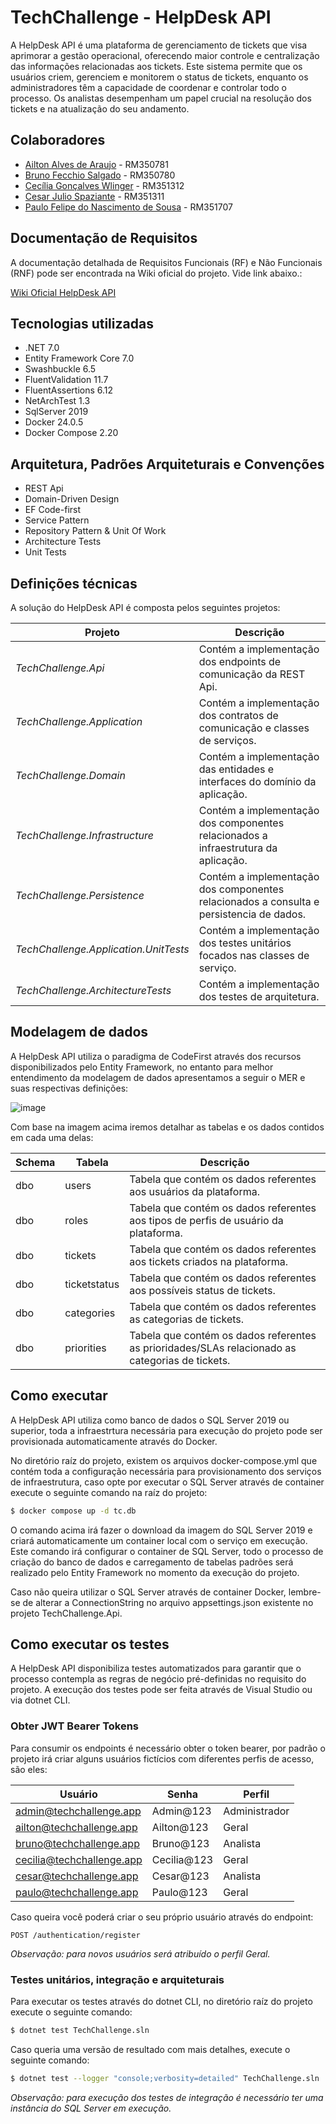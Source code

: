 # TechChallenge - HelpDesk API

A HelpDesk API é uma plataforma de gerenciamento de tickets que visa aprimorar a gestão operacional,
oferecendo maior controle e centralização das informações relacionadas aos tickets. Este sistema permite que
os usuários criem, gerenciem e monitorem o status de tickets, enquanto os administradores têm a capacidade de
coordenar e controlar todo o processo. Os analistas desempenham um papel crucial na resolução dos tickets e na
atualização do seu andamento.

## Colaboradores

- [Ailton Alves de Araujo](https://www.linkedin.com/in/ailton-araujo-b4ba0520/) - RM350781
- [Bruno Fecchio Salgado](https://www.linkedin.com/in/bfecchio/) - RM350780
- [Cecília Gonçalves Wlinger](https://www.linkedin.com/in/cec%C3%ADlia-wlinger-6a5459100/) - RM351312
- [Cesar Julio Spaziante](https://www.linkedin.com/in/cesar-spaziante/) - RM351311
- [Paulo Felipe do Nascimento de Sousa](https://www.linkedin.com/in/paulo-felipe06/) - RM351707

## Documentação de Requisitos

A documentação detalhada de Requisitos Funcionais (RF) e Não Funcionais (RNF) pode ser encontrada na Wiki oficial do projeto. Vide link abaixo.:

[Wiki Oficial HelpDesk API](https://github.com/fiap-2nett/tc-fase1/wiki)

## Tecnologias utilizadas

- .NET 7.0
- Entity Framework Core 7.0
- Swashbuckle 6.5
- FluentValidation 11.7
- FluentAssertions 6.12
- NetArchTest 1.3
- SqlServer 2019
- Docker 24.0.5
- Docker Compose 2.20

## Arquitetura, Padrões Arquiteturais e Convenções

- REST Api
- Domain-Driven Design
- EF Code-first
- Service Pattern
- Repository Pattern & Unit Of Work
- Architecture Tests
- Unit Tests

## Definições técnicas

A solução do HelpDesk API é composta pelos seguintes projetos:

| Projeto                               | Descrição                                                                               |
|---------------------------------------|-----------------------------------------------------------------------------------------|
| _TechChallenge.Api_                   | Contém a implementação dos endpoints de comunicação da REST Api.                        |
| _TechChallenge.Application_           | Contém a implementação dos contratos de comunicação e classes de serviços.              |
| _TechChallenge.Domain_                | Contém a implementação das entidades e interfaces do domínio da aplicação.              |
| _TechChallenge.Infrastructure_        | Contém a implementação dos componentes relacionados a infraestrutura da aplicação.      |
| _TechChallenge.Persistence_           | Contém a implementação dos componentes relacionados a consulta e persistencia de dados. |
| _TechChallenge.Application.UnitTests_ | Contém a implementação dos testes unitários focados nas classes de serviço.             |
| _TechChallenge.ArchitectureTests_     | Contém a implementação dos testes de arquitetura.                                       |

## Modelagem de dados

A HelpDesk API utiliza o paradigma de CodeFirst através dos recursos disponibilizados pelo Entity Framework, no entanto para melhor
entendimento da modelagem de dados apresentamos a seguir o MER e suas respectivas definições:

![image](https://github.com/fiap-2nett/tc-fase1/assets/57924071/99d35a0b-96b5-40fb-87f2-8c1c18776bd6)

Com base na imagem acima iremos detalhar as tabelas e os dados contidos em cada uma delas:

| Schema | Tabela       | Descrição                                                                                       |
|--------|--------------|-------------------------------------------------------------------------------------------------|
| dbo    | users        | Tabela que contém os dados referentes aos usuários da plataforma.                               |
| dbo    | roles        | Tabela que contém os dados referentes aos tipos de perfis de usuário da plataforma.             |
| dbo    | tickets      | Tabela que contém os dados referentes aos tickets criados na plataforma.                        |
| dbo    | ticketstatus | Tabela que contém os dados referentes aos possíveis status de tickets.                          |
| dbo    | categories   | Tabela que contém os dados referentes as categorias de tickets.                                 |
| dbo    | priorities   | Tabela que contém os dados referentes as prioridades/SLAs relacionado as categorias de tickets. |

## Como executar

A HelpDesk API utiliza como banco de dados o SQL Server 2019 ou superior, toda a infraestrtura necessária para execução do projeto
pode ser provisionada automaticamente através do Docker.

No diretório raíz do projeto, existem os arquivos docker-compose.yml que contém toda a configuração necessária para provisionamento
dos serviços de infraestrutura, caso opte por executar o SQL Server através de container execute o seguinte comando na raíz do projeto:

```sh
$ docker compose up -d tc.db
```

O comando acima irá fazer o download da imagem do SQL Server 2019 e criará automaticamente um container local com o serviço em execução.
Este comando irá configurar o container de SQL Server, todo o processo de criação do banco de dados e carregamento de tabelas padrões será
realizado pelo Entity Framework no momento da execução do projeto.

Caso não queira utilizar o SQL Server através de container Docker, lembre-se de alterar a ConnectionString no arquivo appsettings.json existente
no projeto TechChallenge.Api.

## Como executar os testes

A HelpDesk API disponibiliza testes automatizados para garantir que o processo contempla as regras de negócio pré-definidas no requisito
do projeto. A execução dos testes pode ser feita através de Visual Studio ou via dotnet CLI.

### Obter JWT Bearer Tokens

Para consumir os endpoints é necessário obter o token bearer, por padrão o projeto irá criar alguns usuários fictícios com diferentes perfis
de acesso, são eles:

| Usuário                   | Senha       | Perfil        |
|---------------------------|-------------|---------------|
| admin@techchallenge.app   | Admin@123   | Administrador |
| ailton@techchallenge.app  | Ailton@123  | Geral         |
| bruno@techchallenge.app   | Bruno@123   | Analista      |
| cecilia@techchallenge.app | Cecilia@123 | Geral         |
| cesar@techchallenge.app   | Cesar@123   | Analista      | 
| paulo@techchallenge.app   | Paulo@123   | Geral         |

Caso queira você poderá criar o seu próprio usuário através do endpoint:

```curl
POST /authentication/register
```

*Observação: para novos usuários será atribuído o perfil Geral.*

### Testes unitários, integração e arquiteturais

Para executar os testes através do dotnet CLI, no diretório raíz do projeto execute o seguinte comando:

```sh
$ dotnet test TechChallenge.sln
```

Caso queria uma versão de resultado com mais detalhes, execute o seguinte comando:

```sh
$ dotnet test --logger "console;verbosity=detailed" TechChallenge.sln
```

*Observação: para execução dos testes de integração é necessário ter uma instância do SQL Server em execução.*
